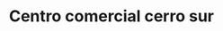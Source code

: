 ---
title: "Centro comercial cerro  sur"
url: /lecheria/centro-comercial-cerro-sur/
shop: Einkaufszentrum
---